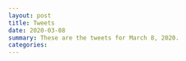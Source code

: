 ```yaml
---
layout: post
title: Tweets
date: 2020-03-08
summary: These are the tweets for March 8, 2020.
categories:
---
```


